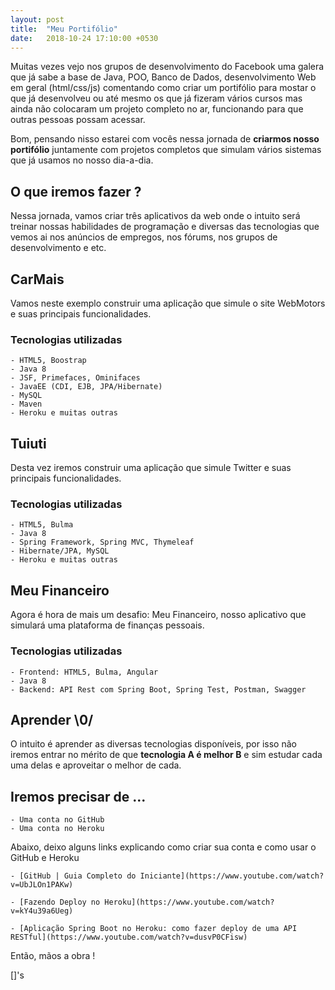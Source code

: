 ```yaml
---
layout: post
title:  "Meu Portifólio"
date:   2018-10-24 17:10:00 +0530
---
```


Muitas vezes vejo nos grupos de desenvolvimento do Facebook uma galera que já sabe a base de Java, POO, Banco de Dados, desenvolvimento Web em geral (html/css/js) comentando como criar um portifólio para mostar o que já desenvolveu ou até mesmo os que já fizeram vários cursos mas ainda não colocaram um projeto completo no ar, funcionando para que outras pessoas possam acessar.

Bom, pensando nisso estarei com vocês nessa jornada de **criarmos nosso portifólio** juntamente com projetos completos que simulam vários sistemas que já usamos no nosso dia-a-dia.

## O que iremos fazer ?

Nessa jornada, vamos criar três aplicativos da web onde o intuito será treinar nossas habilidades de programação e diversas das tecnologias que vemos ai nos anúncios de empregos, nos fórums, nos grupos de desenvolvimento e etc.


## CarMais

Vamos neste exemplo construir uma aplicação que simule o site WebMotors  e suas principais funcionalidades.

### Tecnologias utilizadas 
    - HTML5, Boostrap
    - Java 8
    - JSF, Primefaces, Ominifaces
    - JavaEE (CDI, EJB, JPA/Hibernate)
    - MySQL
    - Maven
    - Heroku e muitas outras



## Tuiuti

Desta vez iremos construir uma aplicação que simule Twitter e suas principais funcionalidades.

### Tecnologias utilizadas 
    - HTML5, Bulma
    - Java 8
    - Spring Framework, Spring MVC, Thymeleaf
    - Hibernate/JPA, MySQL
    - Heroku e muitas outras



## Meu Financeiro

Agora é hora de mais um desafio: Meu Financeiro, nosso aplicativo que simulará uma plataforma de finanças pessoais.

### Tecnologias utilizadas 
    - Frontend: HTML5, Bulma, Angular
    - Java 8
    - Backend: API Rest com Spring Boot, Spring Test, Postman, Swagger



## Aprender \0/

O intuito é aprender as diversas tecnologias disponíveis, por isso não iremos entrar no mérito de que **tecnologia A é melhor B** e sim estudar cada uma delas e aproveitar o melhor de cada.



## Iremos precisar de ...

    - Uma conta no GitHub
    - Uma conta no Heroku

Abaixo, deixo alguns links explicando como criar sua conta e como usar o GitHub e Heroku

    - [GitHub | Guia Completo do Iniciante](https://www.youtube.com/watch?v=UbJLOn1PAKw)

    - [Fazendo Deploy no Heroku](https://www.youtube.com/watch?v=kY4u39a6Ueg)

    - [Aplicação Spring Boot no Heroku: como fazer deploy de uma API RESTful](https://www.youtube.com/watch?v=dusvP0CFisw)



Então, mãos a obra !

[]'s
